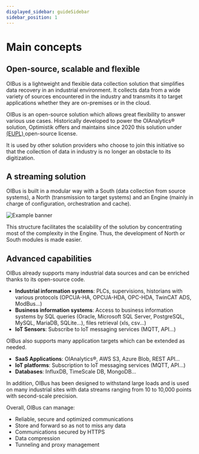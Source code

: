 ```yaml
---
displayed_sidebar: guideSidebar
sidebar_position: 1
---
```


# Main concepts
## Open-source, scalable and flexible
OIBus is a lightweight and flexible data collection solution that simplifies data recovery in an industrial environment.
It collects data from a wide variety of sources encountered in the industry and transmits it to target applications 
whether they are on-premises or in the cloud.

OIBus is an open-source solution which allows great flexibility to answer various use cases. Historically developed to 
power the OIAnalytics® solution, Optimistik offers and maintains since 2020 this solution under [(EUPL)
](https://ec.europa.eu/info/european-union-public-licence_en) open-source license. 

It is used by other solution providers who choose to join this initiative so that the collection of data in industry is 
no longer an obstacle to its digitization.

## A streaming solution 
OIBus is built in a modular way with a South (data collection from source systems), a North (transmission to target 
systems) and an Engine (mainly in charge of configuration, orchestration and cache).

![Example banner](@site/static/img/guide/oibus-EN.png)

This structure facilitates the scalability of the solution by concentrating most of the complexity in the Engine. Thus, 
the development of North or South modules is made easier.

## Advanced capabilities
OIBus already supports many industrial data sources and can be enriched thanks to its open-source code.

- **Industrial information systems**: PLCs, supervisions, historians with various protocols (OPCUA-HA, OPCUA-HDA, 
OPC-HDA, TwinCAT ADS, ModBus…)
- **Business information systems**: Access to business information systems by SQL queries (Oracle, Microsoft SQL Server, 
PostgreSQL, MySQL, MariaDB, SQLite…), files retrieval (xls, csv...)
- **IoT Sensors**: Subscribe to IoT messaging services (MQTT, API...)

OIBus also supports many application targets which can be extended as needed.
- **SaaS Applications**: OIAnalytics®, AWS S3, Azure Blob, REST API…
- **IoT platforms**: Subscription to IoT messaging services (MQTT, API...)
- **Databases**: InfluxDB, TimeScale DB, MongoDB...

In addition, OIBus has been designed to withstand large loads and is used on many industrial sites with data streams 
ranging from 10 to 10,000 points with second-scale precision.

Overall, OIBus can manage:
- Reliable, secure and optimized communications
- Store and forward so as not to miss any data
- Communications secured by HTTPS
- Data compression
- Tunneling and proxy management
